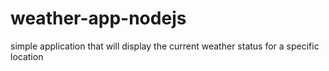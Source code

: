 # weather-app-nodejs
 simple application that will display the current weather status for a specific location
